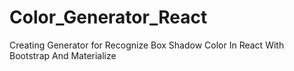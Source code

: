 # Color_Generator_React
Creating Generator for Recognize Box Shadow Color In React With Bootstrap And Materialize
